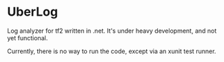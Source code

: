 UberLog
=======

Log analyzer for tf2 written in .net.  It's under heavy development, and not yet functional.

Currently, there is no way to run the code, except via an xunit test runner.
